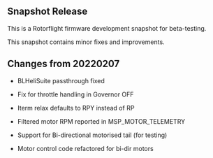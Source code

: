 ## Snapshot Release

This is a Rotorflight firmware development snapshot for beta-testing.

This snapshot contains minor fixes and improvements.


## Changes from 20220207

- BLHeliSuite passthrough fixed

- Fix for throttle handling in Governor OFF

- Iterm relax defaults to RPY instead of RP

- Filtered motor RPM reported in MSP_MOTOR_TELEMETRY

- Support for Bi-directional motorised tail (for testing)

- Motor control code refactored for bi-dir motors

